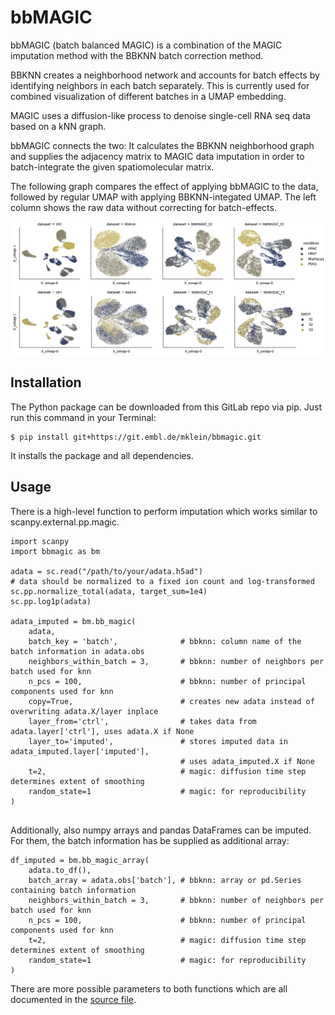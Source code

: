 # bbMAGIC

bbMAGIC (batch balanced MAGIC) is a combination of the MAGIC imputation method with the BBKNN batch correction method.

BBKNN creates a neighborhood network and accounts for batch effects by identifying neighbors in each batch separately. This is currently used for combined visualization of different batches in a UMAP embedding.

MAGIC uses a diffusion-like process to denoise single-cell RNA seq data based on a kNN graph.

bbMAGIC connects the two: It calculates the BBKNN neighborhood graph and supplies the adjacency matrix to MAGIC data imputation in order to batch-integrate the given spatiomolecular matrix.

The following graph compares the effect of applying bbMAGIC to the data, followed by regular UMAP with applying BBKNN-integated UMAP. The left column shows the raw data without correcting for batch-effects.

![comparison](comparison_panccreatic_cancer.png)

## Installation

The Python package can be downloaded from this GitLab repo via pip. Just run this command in your Terminal:

```
$ pip install git+https://git.embl.de/mklein/bbmagic.git
```

It installs the package and all dependencies.

## Usage

There is a high-level function to perform imputation which works similar to scanpy.external.pp.magic. 

```
import scanpy
import bbmagic as bm

adata = sc.read("/path/to/your/adata.h5ad")
# data should be normalized to a fixed ion count and log-transformed
sc.pp.normalize_total(adata, target_sum=1e4)
sc.pp.log1p(adata)

adata_imputed = bm.bb_magic(
    adata, 
    batch_key = 'batch',              # bbknn: column name of the batch information in adata.obs
    neighbors_within_batch = 3,       # bbknn: number of neighbors per batch used for knn
    n_pcs = 100,                      # bbknn: number of principal components used for knn
    copy=True,                        # creates new adata instead of overwriting adata.X/layer inplace
    layer_from='ctrl',                # takes data from adata.layer['ctrl'], uses adata.X if None
    layer_to='imputed',               # stores imputed data in adata_imputed.layer['imputed'], 
                                      # uses adata_imputed.X if None
    t=2,                              # magic: diffusion time step determines extent of smoothing
    random_state=1                    # magic: for reproducibility
)


```

Additionally, also numpy arrays and pandas DataFrames can be imputed. For them, the batch information has be supplied as additional array:

```
df_imputed = bm.bb_magic_array(
    adata.to_df(), 
    batch_array = adata.obs['batch'], # bbknn: array or pd.Series containing batch information
    neighbors_within_batch = 3,       # bbknn: number of neighbors per batch used for knn
    n_pcs = 100,                      # bbknn: number of principal components used for knn
    t=2,                              # magic: diffusion time step determines extent of smoothing
    random_state=1                    # magic: for reproducibility
)
```

There are more possible parameters to both functions which are all documented in the [source file](bbmagic/__init__.py).

